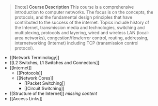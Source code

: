 > [!note] **Course Description**
> This course is a comprehensive introduction to computer networks. The focus is on the concepts, the protocols, and the fundamental design principles that have contributed to the success of the internet. Topics include history of the Internet, transmission media and technologies, switching and multiplexing, protocols and layering, wired and wireless LAN (local-area networks), congestion/flow/error control, routing, addressing, internetworking (Internet) including TCP (transmission control protocol).

- [[Network Terminology]]
- [[L2 Switches, L1 Switches and Connectors]]
- [[Internet]]
	- [[Protocols]]
	- [[Network Cores]]
		- [[Packet Switching]]
		- [[Circuit Switching]]
- [[Structure of the Internet]]
*missing content*
- [[Access Links]] 